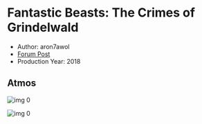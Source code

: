 # Fantastic Beasts: The Crimes of Grindelwald

* Author: aron7awol
* [Forum Post](https://www.avsforum.com/threads/bass-eq-for-filtered-movies.2995212/post-57678228)
* Production Year: 2018

## Atmos

![img 0](https://i.imgur.com/XydhTgD.jpg)

![img 0](https://i.imgur.com/Wb0zGwR.jpg)


